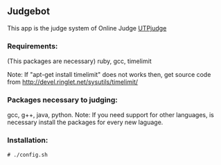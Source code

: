 ## Judgebot
This app is the judge system of Online Judge [UTPjudge](https://github.com/in-silico/utpjudge)

### Requirements:
  (This packages are necessary)
  ruby, gcc, timelimit
  
  Note: If "apt-get install timelimit" does not works then, get source code from http://devel.ringlet.net/sysutils/timelimit/

### Packages necessary to judging:
  gcc, g++, java, python.
  Note: If you need support for other languages, is necessary install the packages for every new laguage.
  
### Installation:
  `# ./config.sh`
